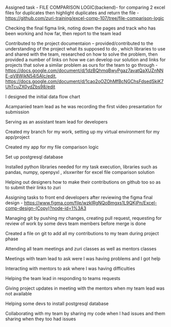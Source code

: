 Assigned task - FILE COMPARISON LOGIC(backend)- for comparing 2 excel files for duplicates then highlight duplicates and return the file -https://github.com/zuri-training/excel-comp-107/tree/file-comparison-logic


Checking the final figma link,  noting down the pages and track who has been working and how far, then report to the team lead  


Contributed to the project documentaion – provided/contributed to the understanding of the project what its supposed to do , which libraries to use and shared with the team, researched on how to solve the problem, then provided a number of links on how we can develop our solution and links for projects that solve a similar problem as ours for the team to go through - https://docs.google.com/document/d/1dzBQhmqBwyPgaz7avatQaXUZnNNE-qV8WjkN54i5Alc/edit,
https://docs.google.com/document/d/1cao2oOZOhMfBcNGChsFdsedSkiK7UhTcuZX0ydZbs98/edit

I designed the initial data flow chart

Acampanied  team lead as he was recording the first video presantation for submission

Serving as an  assistant team lead for developers

Created my branch for my work, setting up my virtual environment for my app/project

Created my app for my file comparison logic

Set up postgresql database

Installed python libraries needed for my task execution, libraries such as pandas, numpy, openpyxl , xlsxwriter for excel file comparison solution

Helping out designers how to make their contributions on github too so as to submit their links to zuri

Assigning tasks to front end developers after  reviewing the figma final design - https://www.figma.com/file/wzkIRgNQoBmgxs1L9QKjPn/Excel-comp-design-(Copy)?node-id=1%3A3


Managing git by pushing my changes, creating pull request, requesting for  review of work by some devs team members before merge is done

Created a file on git to add all my contributions to my team during project phase

Attending all team meetings and zuri classes as well as mentors classes

Meetings with team lead to ask were l was having problems and l got help

Interacting with mentors to ask where l was having difficulties

Helping the team lead in responding to teams requests

Giving project updates in meeting with the mentors when my team lead was not available

Helping some devs to install postgresql database

Collaborating  with my team by sharing my code when l had issues and them sharing when they too had issues
